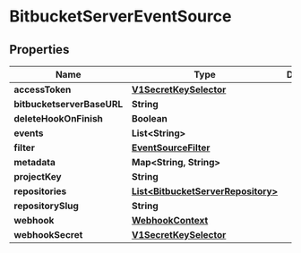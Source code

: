 

# BitbucketServerEventSource

## Properties

Name | Type | Description | Notes
------------ | ------------- | ------------- | -------------
**accessToken** | [**V1SecretKeySelector**](V1SecretKeySelector.md) |  |  [optional]
**bitbucketserverBaseURL** | **String** |  |  [optional]
**deleteHookOnFinish** | **Boolean** |  |  [optional]
**events** | **List&lt;String&gt;** |  |  [optional]
**filter** | [**EventSourceFilter**](EventSourceFilter.md) |  |  [optional]
**metadata** | **Map&lt;String, String&gt;** |  |  [optional]
**projectKey** | **String** |  |  [optional]
**repositories** | [**List&lt;BitbucketServerRepository&gt;**](BitbucketServerRepository.md) |  |  [optional]
**repositorySlug** | **String** |  |  [optional]
**webhook** | [**WebhookContext**](WebhookContext.md) |  |  [optional]
**webhookSecret** | [**V1SecretKeySelector**](V1SecretKeySelector.md) |  |  [optional]



